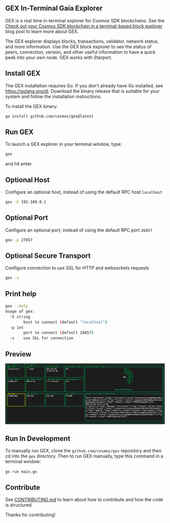 ## GEX In-Terminal Gaia Explorer

GEX is a real time in-terminal explorer for Cosmos SDK blockchains. See the [Check out your Cosmos SDK blockchain in a terminal-based block explorer](https://blog.cosmos.network/gaia-explorer-in-terminal-f37a4ea52e3c) blog post to learn more about GEX.

The GEX explorer displays blocks, transactions, validator, network status, and more information. Use the GEX block explorer to see the status of peers, connection, version, and other useful information to have a quick peek into your own node. GEX works with Starport.

## Install GEX

The GEX installation requires Go. If you don't already have Go installed, see https://golang.org/dl. Download the binary release that is suitable for your system and follow the installation instructions.

To install the GEX binary:

```sh
go install github.com/cosmos/gex@latest
```

## Run GEX

To launch a GEX explorer in your terminal window, type:

```sh
gex
```

and hit enter.

## Optional Host

Configure an optional host, instead of using the default RPC host `localhost`

```sh
gex -h 192.168.0.1
```

## Optional Port

Configure an optional port, instead of using the default RPC port `26657`

```sh
gex -p 27657
```

## Optional Secure Transport
Configure connection to use SSL for HTTP and websockets requests
```sh
gex -s
```

## Print help
```sh
gex --help
Usage of gex:
  -h string
        host to connect (default "localhost")
  -p int
        port to connect (default 26657)
  -s    use SSL for connection
```

## Preview

![Terminal Screenshot](./screenshot.png "Screenshot Application")

## Run In Development

To manually run GEX, clone the `github.com/cosmos/gex` repository and then cd into the `gex` directory. Then to run GEX manually, type this command in a terminal window:

`go run main.go`

## Contribute

See [CONTRIBUTING.md](./CONTRIBUTING.md) to learn about how to contribute and how the code is structured.

Thanks for contributing!
